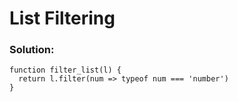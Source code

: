 # List Filtering

### Solution:

```
function filter_list(l) {
  return l.filter(num => typeof num === 'number')
}
```